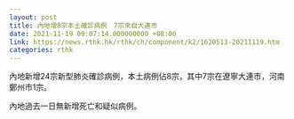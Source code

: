 ```yaml
---
layout: post
title: 內地增8宗本土確診病例　7宗來自大連市
date: 2021-11-19 09:07:14.000000000 +08:00
link: https://news.rthk.hk/rthk/ch/component/k2/1620513-20211119.htm
categories: rthk
---
```


內地新增24宗新型肺炎確診病例，本土病例佔8宗，其中7宗在遼寧大連市，河南鄭州市1宗。

內地過去一日無新增死亡和疑似病例。
